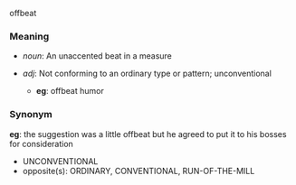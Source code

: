 offbeat
### Meaning
+ _noun_: An unaccented beat in a measure

+ _adj_: Not conforming to an ordinary type or pattern; unconventional
    + __eg__: offbeat humor

### Synonym

__eg__: the suggestion was a little offbeat but he agreed to put it to his bosses for consideration

+ UNCONVENTIONAL
+ opposite(s): ORDINARY, CONVENTIONAL, RUN-OF-THE-MILL


